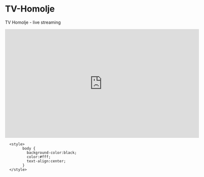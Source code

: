 # TV-Homolje
TV Homolje - live streaming
<html>
 
  <title>TV Homolje</title>
  
   <body>
    
   <iframe width="640" height="360" src="https://web.tv/embed/live/2609218" frameborder="0" allowfullscreen="allowfullscreen"></iframe> 
  
  </body>
  
      <style>
            body {
              background-color:black;
              color:#fff;
              text-align:center;
            }
      </style>
  
</html>
